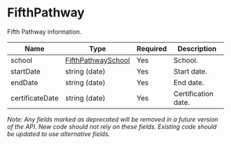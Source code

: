 # FifthPathway

Fifth Pathway information.

| Name | Type | Required | Description |
| - | - | - | - |
| school | [FifthPathwaySchool](fifth-pathway-school.md) | Yes | School. |
| startDate | string (date) | Yes | Start date. |
| endDate | string (date) | Yes | End date. |
| certificateDate | string (date) | Yes | Certification date. |

*Note: Any fields marked as deprecated will be removed in a future version of the API. New code should not rely on these fields. Existing code should be updated to use alternative fields.*
